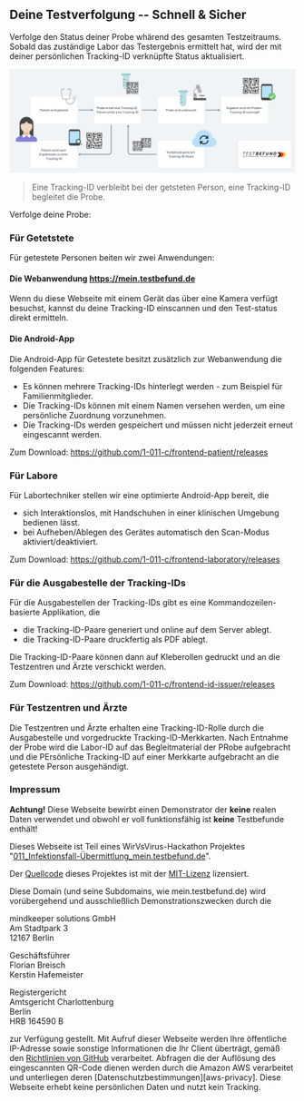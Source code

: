 ## Deine Testverfolgung -- Schnell & Sicher

Verfolge den Status deiner Probe whärend des gesamten Testzeitraums. Sobald das zuständige Labor das Testergebnis ermittelt hat, wird der mit deiner persönlichen Tracking-ID verknüpfte Status aktualisiert.

![Eine Tracking-ID verbleibt beim Probanden, eine Tracking-ID begleitet die Probe](testbefund-schema-diagram.png)


> Eine Tracking-ID verbleibt bei der getsteten Person, eine Tracking-ID begleitet die Probe.

Verfolge deine Probe:

### Für Getetstete

Für getestete Personen beiten wir zwei Anwendungen:

#### Die Webanwendung https://mein.testbefund.de

Wenn du diese Webseite mit einem Gerät das über eine Kamera verfügt besuchst, kannst du deine Tracking-ID einscannen und den Test-status direkt ermitteln.

#### Die Android-App

Die Android-App für Getestete besitzt zusätzlich zur Webanwendung die folgenden Features:

- Es können mehrere Tracking-IDs hinterlegt werden - zum Beispiel für Familienmitglieder.
- Die Tracking-IDs können mit einem Namen versehen werden, um eine persönliche Zuordnung vorzunehmen.
- Die Tracking-IDs werden gespeichert und müssen nicht jederzeit erneut eingescannt werden.

Zum Download: https://github.com/1-011-c/frontend-patient/releases

### Für Labore

Für Labortechniker stellen wir eine optimierte Android-App bereit, die

- sich Interaktionslos, mit Handschuhen in einer klinischen Umgebung bedienen lässt.
- bei Aufheben/Ablegen des Gerätes automatisch den Scan-Modus aktiviert/deaktiviert.

Zum Download: https://github.com/1-011-c/frontend-laboratory/releases

### Für die Ausgabestelle der Tracking-IDs

Für die Ausgabestellen der Tracking-IDs gibt es eine Kommandozeilen-basierte Applikation, die

- die Tracking-ID-Paare generiert und online auf dem Server ablegt.
- die Tracking-ID-Paare druckfertig als PDF ablegt.

Die Tracking-ID-Paare können dann auf Kleberollen gedruckt und an die Testzentren und Ärzte verschickt werden.

Zum Download: https://github.com/1-011-c/frontend-id-issuer/releases

### Für Testzentren und Ärzte

Die Testzentren und Ärzte erhalten eine Tracking-ID-Rolle durch die Ausgabestelle und vorgedruckte Tracking-ID-Merkkarten. Nach Entnahme der Probe wird die Labor-ID auf das Begleitmaterial der PRobe aufgebracht und die PErsönliche Tracking-ID auf einer Merkkarte aufgebracht an die getestete Person ausgehändigt.

### Impressum

**Achtung!** Diese Webseite bewirbt einen Demonstrator der **keine** realen Daten verwendet und obwohl er voll funktionsfähig ist **keine** Testbefunde enthält!

Dieses Webseite ist Teil eines WirVsVirus-Hackathon Projektes "[011_Infektionsfall-Übermittlung_mein.testbefund.de][devpost]".

Der [Quellcode][project-meta] dieses Projektes ist mit der [MIT-Lizenz][license] lizensiert.

Diese Domain (und seine Subdomains, wie mein.testbefund.de) wird vorübergehend und ausschließlich Demonstrationszwecken durch die

mindkeeper solutions GmbH  
Am Stadtpark 3  
12167 Berlin

Geschäftsführer  
Florian Breisch  
Kerstin Hafemeister  

Registergericht  
Amtsgericht Charlottenburg  
Berlin  
HRB 164590 B

zur Verfügung gestellt. Mit Aufruf dieser Webseite werden Ihre öffentliche IP-Adresse sowie sonstige Informationen die Ihr Client überträgt, gemäß den [Richtlinien von GitHub][github-privacy] verarbeitet. Abfragen die der Auflösung des eingescannten QR-Code dienen werden durch die Amazon AWS verarbeitet und unterliegen deren [Datenschutzbestimmungen][aws-privacy]. Diese Webseite erhebt keine persönlichen Daten und nutzt kein Tracking.

[wirvsvirushackathon]: https://wirvsvirushackathon.org/
[mindkeeper-solutions]: https://mindkeeper.solutions
[devpost]: https://devpost.com/software/1_011_c_infektionsfall-ubermittlung
[project-meta]: https://github.com/1-011-c/meta
[github-privacy]: https://help.github.com/en/github/site-policy/github-privacy-statement#github-pages
[aws-privac]: https://aws.amazon.com/de/privacy/
[license]: http://opensource.org/licenses/mit-license.php
